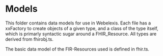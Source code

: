 # Models

This folder contains data models for use in Webelexis. Each file has a xxFactory to create objects of a given type, and  a class of the type itself,
which is primarly syntactic sugar around a FHIR_Resource. All types are derived from fhirobj.ts.

The basic data model of the FIR-Resources used is defined in fhir.ts. 
